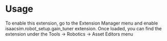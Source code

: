 # Usage

To enable this extension, go to the Extension Manager menu and enable isaacsim.robot_setup.gain_tuner extension. Once loaded, you can find the extension under the Tools -> Robotics -> Asset Editors menu
